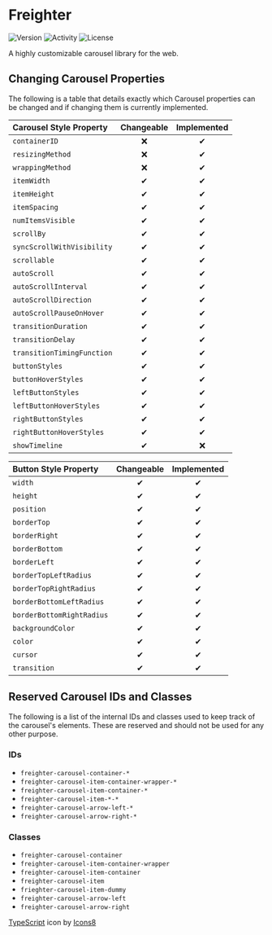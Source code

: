 # Freighter

<!-- Add an image by link -->

![Version](https://img.shields.io/npm/v/freighterjs)
![Activity](https://img.shields.io/github/last-commit/paytonshaltis/freighter/main)
![License](https://img.shields.io/npm/l/freighterjs)

A highly customizable carousel library for the web.

## Changing Carousel Properties

The following is a table that details exactly which Carousel properties can be changed and if changing them is currently implemented.

| Carousel Style Property    | Changeable | Implemented |
| :------------------------- | :--------: | :---------: |
| `containerID`              |     ❌     |      ✔      |
| `resizingMethod`           |     ❌     |      ✔      |
| `wrappingMethod`           |     ❌     |      ✔      |
| `itemWidth`                |     ✔      |      ✔      |
| `itemHeight`               |     ✔      |      ✔      |
| `itemSpacing`              |     ✔      |      ✔      |
| `numItemsVisible`          |     ✔      |      ✔      |
| `scrollBy`                 |     ✔      |      ✔      |
| `syncScrollWithVisibility` |     ✔      |      ✔      |
| `scrollable`               |     ✔      |      ✔      |
| `autoScroll`               |     ✔      |      ✔      |
| `autoScrollInterval`       |     ✔      |      ✔      |
| `autoScrollDirection`      |     ✔      |      ✔      |
| `autoScrollPauseOnHover`   |     ✔      |      ✔      |
| `transitionDuration`       |     ✔      |      ✔      |
| `transitionDelay`          |     ✔      |      ✔      |
| `transitionTimingFunction` |     ✔      |      ✔      |
| `buttonStyles`             |     ✔      |      ✔      |
| `buttonHoverStyles`        |     ✔      |      ✔      |
| `leftButtonStyles`         |     ✔      |      ✔      |
| `leftButtonHoverStyles`    |     ✔      |      ✔      |
| `rightButtonStyles`        |     ✔      |      ✔      |
| `rightButtonHoverStyles`   |     ✔      |      ✔      |
| `showTimeline`             |     ✔      |     ❌      |

| Button Style Property     | Changeable | Implemented |
| :------------------------ | :--------: | :---------: |
| `width`                   |     ✔      |      ✔      |
| `height`                  |     ✔      |      ✔      |
| `position`                |     ✔      |      ✔      |
| `borderTop`               |     ✔      |      ✔      |
| `borderRight`             |     ✔      |      ✔      |
| `borderBottom`            |     ✔      |      ✔      |
| `borderLeft`              |     ✔      |      ✔      |
| `borderTopLeftRadius`     |     ✔      |      ✔      |
| `borderTopRightRadius`    |     ✔      |      ✔      |
| `borderBottomLeftRadius`  |     ✔      |      ✔      |
| `borderBottomRightRadius` |     ✔      |      ✔      |
| `backgroundColor`         |     ✔      |      ✔      |
| `color`                   |     ✔      |      ✔      |
| `cursor`                  |     ✔      |      ✔      |
| `transition`              |     ✔      |      ✔      |

## Reserved Carousel IDs and Classes

The following is a list of the internal IDs and classes used to keep track of the carousel's elements. These are reserved and should not be used for any other purpose.

### IDs

- `freighter-carousel-container-*`
- `freighter-carousel-item-container-wrapper-*`
- `freighter-carousel-item-container-*`
- `freighter-carousel-item-*-*`
- `freighter-carousel-arrow-left-*`
- `freighter-carousel-arrow-right-*`

### Classes

- `freighter-carousel-container`
- `freighter-carousel-item-container-wrapper`
- `freighter-carousel-item-container`
- `freighter-carousel-item`
- `frieghter-carousel-item-dummy`
- `freighter-carousel-arrow-left`
- `freighter-carousel-arrow-right`

<a target="_blank" href="https://icons8.com/icon/uJM6fQYqDaZK/typescript">TypeScript</a> icon by <a target="_blank" href="https://icons8.com">Icons8</a>
